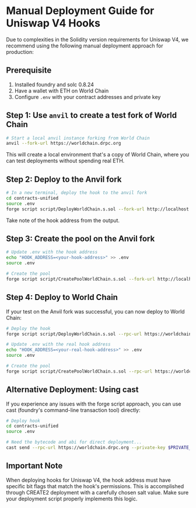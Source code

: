 # Manual Deployment Guide for Uniswap V4 Hooks

Due to complexities in the Solidity version requirements for Uniswap V4, we recommend using the following manual deployment approach for production:

## Prerequisite

1. Installed foundry and solc 0.8.24
2. Have a wallet with ETH on World Chain
3. Configure `.env` with your contract addresses and private key

## Step 1: Use `anvil` to create a test fork of World Chain

```bash
# Start a local anvil instance forking from World Chain
anvil --fork-url https://worldchain.drpc.org
```

This will create a local environment that's a copy of World Chain, where you can test deployments without spending real ETH.

## Step 2: Deploy to the Anvil fork

```bash
# In a new terminal, deploy the hook to the anvil fork
cd contracts-unified
source .env
forge script script/DeployWorldChain.s.sol --fork-url http://localhost:8545 --broadcast -vvvv
```

Take note of the hook address from the output.

## Step 3: Create the pool on the Anvil fork

```bash
# Update .env with the hook address
echo "HOOK_ADDRESS=<your-hook-address>" >> .env
source .env

# Create the pool
forge script script/CreatePoolWorldChain.s.sol --fork-url http://localhost:8545 --broadcast -vvvv
```

## Step 4: Deploy to World Chain

If your test on the Anvil fork was successful, you can now deploy to World Chain:

```bash
# Deploy the hook
forge script script/DeployWorldChain.s.sol --rpc-url https://worldchain.drpc.org --private-key $PRIVATE_KEY --broadcast -vvvv

# Update .env with the real hook address
echo "HOOK_ADDRESS=<your-real-hook-address>" >> .env
source .env

# Create the pool
forge script script/CreatePoolWorldChain.s.sol --rpc-url https://worldchain.drpc.org --private-key $PRIVATE_KEY --broadcast -vvvv
```

## Alternative Deployment: Using cast

If you experience any issues with the forge script approach, you can use cast (foundry's command-line transaction tool) directly:

```bash
# Deploy hook
cd contracts-unified
source .env

# Need the bytecode and abi for direct deployment...
cast send --rpc-url https://worldchain.drpc.org --private-key $PRIVATE_KEY --create "$(cat artifacts/contracts/AuctionRepoHook.sol/AuctionRepoHook.json | jq -r .bytecode.object)" "$(cast abi-encode "constructor(address,address,address,address)" $POOL_MANAGER_ADDRESS $WORLD_ID_ADDRESS $QUOTE_TOKEN_ADDRESS $OWNER_ADDRESS)"
```

## Important Note

When deploying hooks for Uniswap V4, the hook address must have specific bit flags that match the hook's permissions. This is accomplished through CREATE2 deployment with a carefully chosen salt value. Make sure your deployment script properly implements this logic.